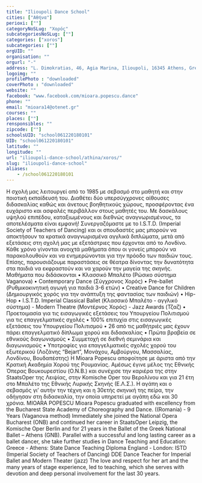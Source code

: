 ```yaml
---
title: "Ilioupoli Dance School"
cities: ["Αθήνα"]
perioxi: [""]
categoryNoSLug: "Χορός"
subcategoriesNoSLug: [""]
categories: ["xoros"]
subcategories: [""]
orgUID: ""
organisation: ""
orgurl: "-"
address: "L. Dimokratias, 46, Agia Marina, Ilioupoli, 16345 Athens, Greece"
logoimg: ""
profilePhoto : "downloaded"
coverPhoto : "downloaded"
website: ""
facebook: "www.facebook.com/mioara.popescu.dance"
phone: ""
email: "mioara14@otenet.gr"
courses: ""
places: [""]
rensponsibles: ""
zipcode: [""]
schoolsUID: "school061220180101"
UID: "school061220180101"
latitude: ""
longitude: ""
url: "ilioupoli-dance-school/athina/xoros/"
slug: "ilioupoli-dance-school"
aliases:
    - /school061220180101
---
```





Η σχολή μας λειτουργεί από το 1985 με σεβασμό στο μαθητή και στην ποιοτική εκπαίδευσή του. Διαθέτει δύο υπερσύγχρονες αίθουσες διδασκαλίας καθώς και άνετους βοηθητικούς χώρους, προσφέροντας ένα ευχάριστο και ασφαλές περιβάλλον στους μαθητές του. Με δασκάλους υψηλού επιπέδου, καταξιωμένους και διεθνώς αναγνωρισμένους, τα αποτελέσματα είναι εμφανή! Συνεργαζόμαστε με το I.S.T.D. (Imperial Society of Teachers of Dancing) και οι σπουδαστές μας μπορούν να αποκτήσουν τα κρατικά αναγνωρισμένα αγγλικά διπλώματα, μετά από εξετάσεις στη σχολή μας με εξετάστριες που έρχονται από το Λονδίνο. Κάθε χρόνο γίνονται ανοιχτά μαθήματα όπου οι γονείς μπορούν να παρακολουθούν και να ενημερώνονται για την πρόοδο των παιδιών τους. Επίσης, παρουσιάζουμε παραστάσεις σε θέατρα δίνοντας την δυνατότητα στα παιδιά να εκφραστούν και να χαρούν την μαγεία της σκηνής. Μαθήματα που διδάσκονται • Κλασσικό Μπαλέτο (Ρώσικο σύστημα Vaganova) • Contemporary Dance (Σύγχρονος Χορός) • Pre-ballet (Ρυθμικοκινητική αγωγή για παιδιά 3-6 ετών) • Creative Dance for Children (Δημιουργικός χορός για την ανάπτυξη της φαντασίας των παιδιών) • Hip-Hop • I.S.T.D. Imperial Classical Ballet (Κλασσικό Μπαλέτο - αγγλικό σύστημα) - Modern Theatre (Μοντέρνος Χορός) - Jazz Awards (Τζαζ) • Προετοιμασία για τις εισαγωγικές εξετάσεις του Υπουργείου Πολιτισμού για τις επαγγελματικές σχολές • 100% επιτυχία στις εισαγωγικές εξετάσεις του Υπουργείου Πολιτισμού • 26 από τις μαθήτριές μας έχουν πάρει επαγγελματικό δίπλωμα χορού και διδασκαλίας • Πρώτα βραβεία σε εθνικούς διαγωνισμούς • Συμμετοχή σε διεθνή σεμινάρια και διαγωνισμούς • Υποτροφίες για επαγγελματικές σχολές χορού του εξωτερικού (Λοζάνης “Bejart”, Μονάχου, Αμβούργου, Μασσαλίας, Λονδίνου, Βουδαπέστης) Η Mioara Popescu αποφοίτησε με άριστα από την Κρατική Ακαδημία Χορού της Ρουμανίας. Αμέσως έγινε μέλος της Εθνικής Όπερας Βουκουρεστίου (O.N.B.) και συνέχισε την καριέρα της στην StaatsOper της Λειψίας, στην Komische Oper του Βερολίνου και για 21 έτη στο Μπαλέτο της Εθνικής Λυρικής Σκηνής (Ε.Λ.Σ.). Η αγάπη και ο σεβασμός γι’ αυτήν την τέχνη και η 30ετής σκηνική της πείρα, την οδήγησαν στη διδασκαλία, την οποία υπηρετεί με αγάπη εδώ και 30 χρόνια. MIOARA POPESCU Mioara Popescu graduated with excellency from the Bucharest State Academy of Choreography and Dance. ((Romania) - 9 Years (Vaganova method) Immediately she joined the National Opera Bucharest (ONB) and continued her career in StaatsOper Leipzig, the Komische Oper Berlin and for 21 years in the Ballet of the Greek National Ballet – Athens (GNB). Parallel with a successful and long lasting career as a ballet dancer, she take further studies in Dance Teaching and Education: Greece - Athens: State Dance Teaching Diploma England - London: ISTD (Imperial Society of Teachers of Dancing) DDE Dance Teacher for Imperial Ballet and Modern Theater (jazz) The love and respect for her art and the many years of stage experience, led to teaching, which she serves with devotion and deep personal involvement for the last 30 years.